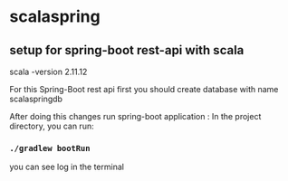 # scalaspring

## setup for spring-boot rest-api with scala

scala -version 2.11.12

For this Spring-Boot rest api first you should create database with name scalaspringdb

After doing this changes run spring-boot application :
In the project directory, you can run:

### `./gradlew bootRun`

you can see log in the terminal 
